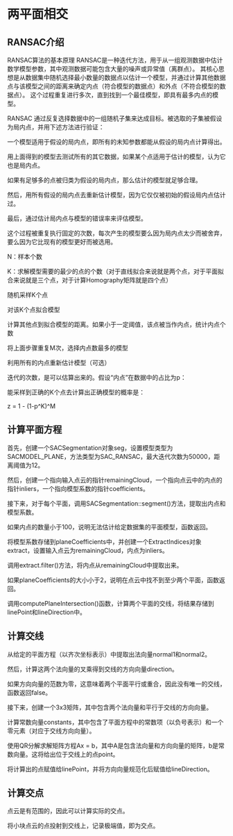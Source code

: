 # 两平面相交
## RANSAC介绍
RANSAC算法的基本原理
RANSAC是一种迭代方法，用于从一组观测数据中估计数学模型参数，其中观测数据可能包含大量的噪声或异常值（离群点）。
其核心思想是从数据集中随机选择最小数量的数据点以估计一个模型，并通过计算其他数据点与该模型之间的距离来确定内点（符合模型的数据点）和外点（不符合模型的数据点）。
这个过程重复进行多次，直到找到一个最佳模型，即具有最多内点的模型。

RANSAC 通过反复选择数据中的一组随机子集来达成目标。被选取的子集被假设为局内点，并用下述方法进行验证：

一个模型适用于假设的局内点，即所有的未知参数都能从假设的局内点计算得出。

用上面得到的模型去测试所有的其它数据，如果某个点适用于估计的模型，认为它也是局内点。

如果有足够多的点被归类为假设的局内点，那么估计的模型就足够合理。

然后，用所有假设的局内点去重新估计模型，因为它仅仅被初始的假设局内点估计过。

最后，通过估计局内点与模型的错误率来评估模型。

这个过程被重复执行固定的次数，每次产生的模型要么因为局内点太少而被舍弃，要么因为它比现有的模型更好而被选用。

N：样本个数

K：求解模型需要的最少的点的个数（对于直线拟合来说就是两个点，对于平面拟合来说就是三个点，对于计算Homography矩阵就是四个点）

随机采样K个点

对该K个点拟合模型

计算其他点到拟合模型的距离。如果小于一定阈值，该点被当作内点，统计内点个数

将上面步骤重复M次，选择内点数最多的模型

利用所有的内点重新估计模型（可选）

迭代的次数，是可以估算出来的。假设“内点”在数据中的占比为p：

能采样到正确的K个点去计算出正确模型的概率是：

z = 1 - (1-p^K)^M

## 计算平面方程

首先，创建一个SACSegmentation对象seg，设置模型类型为SACMODEL_PLANE，方法类型为SAC_RANSAC，最大迭代次数为50000，距离阈值为12。

然后，创建一个指向输入点云的指针remainingCloud，一个指向点云中的内点的指针inliers，一个指向模型系数的指针coefficients。

接下来，对于每个平面，调用SACSegmentation::segment()方法，提取出内点和模型系数。

如果内点的数量小于100，说明无法估计给定数据集的平面模型，函数返回。

将模型系数存储到planeCoefficients中，并创建一个ExtractIndices对象extract，设置输入点云为remainingCloud，内点为inliers。

调用extract.filter()方法，将内点从remainingCloud中提取出来。

如果planeCoefficients的大小小于2，说明在点云中找不到至少两个平面，函数返回。

调用computePlaneIntersection()函数，计算两个平面的交线，将结果存储到linePoint和lineDirection中。

## 计算交线

从给定的平面方程（以齐次坐标表示）中提取出法向量normal1和normal2。

然后，计算这两个法向量的叉乘得到交线的方向向量direction。

如果方向向量的范数为零，这意味着两个平面平行或重合，因此没有唯一的交线，函数返回false。

接下来，创建一个3x3矩阵，其中包含两个法向量和平行于交线的方向向量。

计算常数向量constants，其中包含了平面方程中的常数项（以负号表示）和一个零元素（对应于交线方向向量）。

使用QR分解求解矩阵方程Ax = b，其中A是包含法向量和方向向量的矩阵，b是常数向量。这将给出位于交线上的点point。

将计算出的点赋值给linePoint，并将方向向量规范化后赋值给lineDirection。

## 计算交点

点云是有范围的，因此可以计算实际的交点。

将小块点云的点投射到交线上，记录极端值，即为交点。
